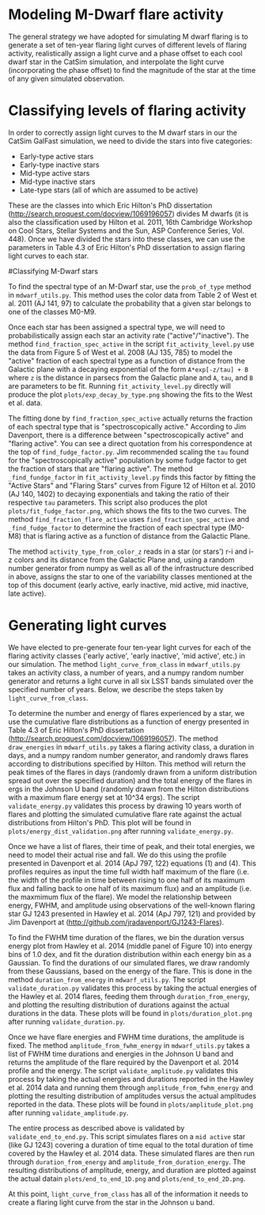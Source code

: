 # Modeling M-Dwarf flare activity

The general strategy we have adopted for simulating M dwarf flaring is to
generate a set of ten-year flaring light curves of different levels of
flaring activity, realistically assign a light curve and a phase offset
to each cool dwarf star in the CatSim simulation, and interpolate the
light curve (incorporating the phase offset) to find the magnitude of
the star at the time of any given simulated observation.

# Classifying levels of flaring activity

In order to correctly assign light curves to the M dwarf stars in our the CatSim
GalFast simulation, we need to divide the stars into five categories:

- Early-type active stars
- Early-type inactive stars
- Mid-type active stars
- Mid-type inactive stars
- Late-type stars (all of which are assumed to be active)

These are the classes into which Eric Hilton's PhD dissertation
(http://search.proquest.com/docview/1069196057) divides
M dwarfs (it is also the classification used by Hilton et al. 2011, 16th
Cambridge Workshop on Cool Stars, Stellar Systems and the Sun, ASP
Conference Series, Vol. 448).  Once we have divided the stars into these
classes, we can use the parameters in Table 4.3 of Eric Hilton's PhD
dissertation to assign flaring light curves to each star.

#Classifying M-Dwarf stars

To find the spectral type of an M-Dwarf star, use the `prob_of_type`
method in `mdwarf_utils.py`.  This method uses the color data from
Table 2 of West et al. 2011 (AJ 141, 97) to calculate the probability
that a given star belongs to one of the classes M0-M9.

Once each star has been assigned a spectral type, we will need to
probabilistically assign each star an activity rate ("active"/"inactive").
The method `find_fraction_spec_active` in the script
`fit_activity_level.py` use the data from
Figure 5 of West et al. 2008 (AJ 135, 785) to model the "active"
fraction of each spectral type as a function of distance from the
Galactic plane with a decaying exponential of the form `A*exp[-z/tau] + B`
where `z` is the distance in parsecs from the Galactic plane and `A`, `tau`,
and `B` are parameters to be fit.  Running `fit_activity_level.py` directly
will produce the plot `plots/exp_decay_by_type.png` showing the
fits to the West et al. data.

The fitting done by `find_fraction_spec_active` actually returns the fraction
of each spectral type that is "spectroscopically active."
According to Jim Davenport,
there is a difference between "spectroscopically active" and "flaring active".
You can see a direct quotation from his correspondence at the top of
`find_fudge_factor.py`.  Jim recommended scaling the `tau` found for the
"spectroscopically active" population by some fudge factor to get the fraction
of stars that are "flaring active".  The method `_find_fundge_factor` in
`fit_activity_level.py` finds this factor by
fitting the "Active Stars" and "Flaring Stars" curves from Figure 12 of Hilton
et al. 2010 (AJ 140, 1402) to decaying exponentials and taking the ratio of
their respective `tau` parameters.  This script also produces the plot
`plots/fit_fudge_factor.png`, which shows the fits to the two curves.
The method `find_fraction_flare_active` uses `find_fraction_spec_active` and
`_find_fudge_factor` to determine the fraction of each spectral type (M0-M8)
that is flaring active as a function of distance from the Galactic Plane.

The method `activity_type_from_color_z` reads in a star (or stars') r-i and i-z
colors and its distance from the Galactic Plane and, using a random number
generator from numpy as well as all of the infrastructure described in above,
assigns the star to one of the variability classes mentioned at the top of this
document (early active, early inactive, mid active, mid inactive, late active).

# Generating light curves

We have elected to pre-generate four ten-year light curves for each of the
flaring activity classes ('early active', 'early inactive', 'mid active', etc.)
in our simulation.  The method `light_curve_from_class` in `mdwarf_utils.py`
takes an activity class, a number of years, and a numpy random number
generator and returns a light curve in all six LSST bands simulated over
the specified number of years.  Below, we describe the steps taken by
`light_curve_from_class`.

To determine the number and energy of flares experienced by a star, we use the
cumulative flare distributions as a function of energy presented in Table 4.3 of
Eric Hilton's PhD dissertation (http://search.proquest.com/docview/1069196057).
The method `draw_energies` in `mdwarf_utils.py` takes a flaring activity class,
a duration in days, and a numpy random number generator, and randomly draws
flares according to distributions specified by Hilton.  This method will return
the peak times of the flares in days (randomly drawn from a uniform distribution
spread out over the specified duration) and the total energy of the flares in
ergs in the Johnson U band (randomly drawn from the Hilton distributions with a
maximum flare energy set at 10^34 ergs).  The script `validate_energy.py`
validates this process by drawing 10 years worth of flares and plotting the
simulated cumulative flare rate against the actual distributions from Hilton's
PhD.  This plot will be found in `plots/energy_dist_validation.png` after
running `validate_energy.py`.

Once we have a list of flares, their time of peak, and their total energies, we
need to model their actual rise and fall.  We do this using the profile
presented in Davenport et al. 2014 (ApJ 797, 122) equations (1) and (4).  This
profiles requires as input the time full width half maximum of the flare (i.e.
the width of the profile in time between rising to one half of its maximum flux
and falling back to one half of its maximum flux) and an amplitude (i.e. the
maxmimum flux of the flare).  We model the relationship between energy, FWHM,
and amplitude using observations of the well-known flaring star GJ 1243
presented in Hawley et al. 2014 (ApJ 797, 121) and provided by Jim Davenport at
(http://github.com/jradavenport/GJ1243-Flares).

To find the FWHM time duration of the flares, we bin the duration versus energy
plot from Hawley et al. 2014 (middle panel of Figure 10) into energy bins of 1.0
dex, and fit the duration distribution within each energy bin as a Gaussian.  To
find the durations of our simulated flares, we draw randomly from these
Gaussians, based on the energy of the flare.  This is done in the method
`duration_from_energy` in `mdwarf_utils.py`.  The script `validate_duration.py`
validates this process by taking the actual energies of the Hawley et al. 2014
flares, feeding them through `duration_from_energy`, and plotting the resulting
distribution of durations against the actual durations in the data.  These plots
will be found in `plots/duration_plot.png` after running `validate_duration.py`.

Once we have flare energies and FWHM time durations, the amplitude is fixed. The
method `amplitude_from_fwhm_energy` in `mdwarf_utils.py` takes a list of FWHM
time durations and energies in the Johnson U band and returns the amplitude of
the flare required by the Davenport et al. 2014 profile and the energy.  The
script `validate_amplitude.py` validates this process by taking the actual
energies and durations reported in the Hawley et al. 2014 data and running them
through `amplitude_from_fwhm_energy` and plotting the resulting distribution of
amplitudes versus the actual amplitudes reported in the data.  These plots will
be found in `plots/amplitude_plot.png` after running `validate_amplitude.py`.

The entire process as described above is validated by `validate_end_to_end.py`.
This script simulates flares on a `mid active` star (like GJ 1243) covering a
duration of time equal to the total duration of time covered by the Hawley et
al. 2014 data.  These simulated flares are then run through
`duration_from_energy` and `amplitude_from_duration_energy`.  The resulting
distributions of amplitude, energy, and duration are plotted against the actual
datain `plots/end_to_end_1D.png` and `plots/end_to_end_2D.png`.

At this point, `light_curve_from_class` has all of the information it needs to
create a flaring light curve from the star in the Johnson u band.
